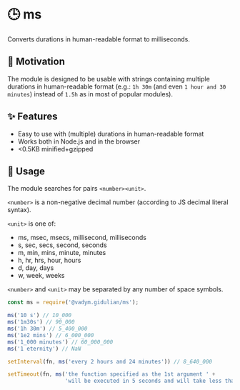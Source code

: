 # 🕒 ms

Converts durations in human-readable format to milliseconds.

## 🎯 Motivation

The module is designed to be usable with strings containing multiple durations in human-readable format
(e.g.: `1h 30m` (and even `1 hour and 30 minutes`) instead of `1.5h` as in most of popular modules).

## ✨ Features

- Easy to use with (multiple) durations in human-readable format
- Works both in Node.js and in the browser
- <0.5KB minified+gzipped

## 📝 Usage

The module searches for pairs `<number><unit>`.

`<number>` is a non-negative decimal number (according to JS decimal literal syntax).

`<unit>` is one of:
- ms, msec, msecs, millisecond, milliseconds
- s,  sec,  secs,  second,      seconds
- m,  min,  mins,  minute,      minutes
- h,  hr,   hrs,   hour,        hours
- d,               day,         days
- w,               week,        weeks

`<number>` and `<unit>` may be separated by any number of space symbols.

```js
const ms = require('@vadym.gidulian/ms');

ms('10 s') // 10_000
ms('1m30s') // 90_000
ms('1h 30m') // 5_400_000
ms('1e2 mins') // 6_000_000
ms('1_000 minutes') // 60_000_000
ms('1 eternity') // NaN

setInterval(fn, ms('every 2 hours and 24 minutes')) // 8_640_000

setTimeout(fn, ms('the function specified as the 1st argument ' +
				  'will be executed in 5 seconds and will take less than a minute')) // 5_000
```
